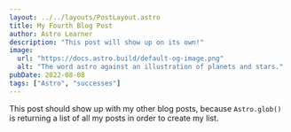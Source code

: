 ```yaml
---
layout: ../../layouts/PostLayout.astro
title: My Fourth Blog Post
author: Astro Learner
description: "This post will show up on its own!"
image:
  url: "https://docs.astro.build/default-og-image.png"
  alt: "The word astro against an illustration of planets and stars."
pubDate: 2022-08-08
tags: ["Astro", "successes"]
---
```


This post should show up with my other blog posts, because `Astro.glob()` is returning a list of all my posts in order to create my list.
